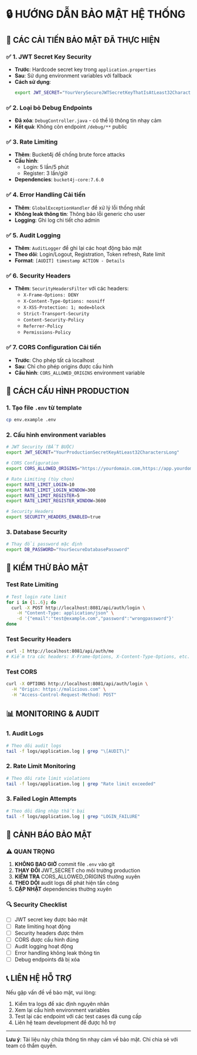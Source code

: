 # 🔒 HƯỚNG DẪN BẢO MẬT HỆ THỐNG

## 🚀 CÁC CẢI TIẾN BẢO MẬT ĐÃ THỰC HIỆN

### ✅ 1. JWT Secret Key Security
- **Trước**: Hardcode secret key trong `application.properties`
- **Sau**: Sử dụng environment variables với fallback
- **Cách sử dụng**: 
  ```bash
  export JWT_SECRET="YourVerySecureJWTSecretKeyThatIsAtLeast32CharactersLong"
  ```

### ✅ 2. Loại bỏ Debug Endpoints
- **Đã xóa**: `DebugController.java` - có thể lộ thông tin nhạy cảm
- **Kết quả**: Không còn endpoint `/debug/**` public

### ✅ 3. Rate Limiting
- **Thêm**: Bucket4j để chống brute force attacks
- **Cấu hình**:
  - Login: 5 lần/5 phút
  - Register: 3 lần/giờ
- **Dependencies**: `bucket4j-core:7.6.0`

### ✅ 4. Error Handling Cải tiến
- **Thêm**: `GlobalExceptionHandler` để xử lý lỗi thống nhất
- **Không leak thông tin**: Thông báo lỗi generic cho user
- **Logging**: Ghi log chi tiết cho admin

### ✅ 5. Audit Logging
- **Thêm**: `AuditLogger` để ghi lại các hoạt động bảo mật
- **Theo dõi**: Login/Logout, Registration, Token refresh, Rate limit
- **Format**: `[AUDIT] timestamp ACTION - Details`

### ✅ 6. Security Headers
- **Thêm**: `SecurityHeadersFilter` với các headers:
  - `X-Frame-Options: DENY`
  - `X-Content-Type-Options: nosniff`
  - `X-XSS-Protection: 1; mode=block`
  - `Strict-Transport-Security`
  - `Content-Security-Policy`
  - `Referrer-Policy`
  - `Permissions-Policy`

### ✅ 7. CORS Configuration Cải tiến
- **Trước**: Cho phép tất cả localhost
- **Sau**: Chỉ cho phép origins được cấu hình
- **Cấu hình**: `CORS_ALLOWED_ORIGINS` environment variable

## 🔧 CÁCH CẤU HÌNH PRODUCTION

### 1. Tạo file `.env` từ template
```bash
cp env.example .env
```

### 2. Cấu hình environment variables
```bash
# JWT Security (BẮT BUỘC)
export JWT_SECRET="YourProductionSecretKeyAtLeast32CharactersLong"

# CORS Configuration
export CORS_ALLOWED_ORIGINS="https://yourdomain.com,https://app.yourdomain.com"

# Rate Limiting (tùy chọn)
export RATE_LIMIT_LOGIN=10
export RATE_LIMIT_LOGIN_WINDOW=300
export RATE_LIMIT_REGISTER=5
export RATE_LIMIT_REGISTER_WINDOW=3600

# Security Headers
export SECURITY_HEADERS_ENABLED=true
```

### 3. Database Security
```bash
# Thay đổi password mặc định
export DB_PASSWORD="YourSecureDatabasePassword"
```

## 🧪 KIỂM THỬ BẢO MẬT

### Test Rate Limiting
```bash
# Test login rate limit
for i in {1..6}; do
  curl -X POST http://localhost:8081/api/auth/login \
    -H "Content-Type: application/json" \
    -d '{"email":"test@example.com","password":"wrongpassword"}'
done
```

### Test Security Headers
```bash
curl -I http://localhost:8081/api/auth/me
# Kiểm tra các headers: X-Frame-Options, X-Content-Type-Options, etc.
```

### Test CORS
```bash
curl -X OPTIONS http://localhost:8081/api/auth/login \
  -H "Origin: https://malicious.com" \
  -H "Access-Control-Request-Method: POST"
```

## 📊 MONITORING & AUDIT

### 1. Audit Logs
```bash
# Theo dõi audit logs
tail -f logs/application.log | grep "\[AUDIT\]"
```

### 2. Rate Limit Monitoring
```bash
# Theo dõi rate limit violations
tail -f logs/application.log | grep "Rate limit exceeded"
```

### 3. Failed Login Attempts
```bash
# Theo dõi đăng nhập thất bại
tail -f logs/application.log | grep "LOGIN_FAILURE"
```

## 🚨 CẢNH BÁO BẢO MẬT

### ⚠️ QUAN TRỌNG
1. **KHÔNG BAO GIỜ** commit file `.env` vào git
2. **THAY ĐỔI** JWT_SECRET cho môi trường production
3. **KIỂM TRA** CORS_ALLOWED_ORIGINS thường xuyên
4. **THEO DÕI** audit logs để phát hiện tấn công
5. **CẬP NHẬT** dependencies thường xuyên

### 🔍 Security Checklist
- [ ] JWT secret key được bảo mật
- [ ] Rate limiting hoạt động
- [ ] Security headers được thêm
- [ ] CORS được cấu hình đúng
- [ ] Audit logging hoạt động
- [ ] Error handling không leak thông tin
- [ ] Debug endpoints đã bị xóa

## 📞 LIÊN HỆ HỖ TRỢ

Nếu gặp vấn đề về bảo mật, vui lòng:
1. Kiểm tra logs để xác định nguyên nhân
2. Xem lại cấu hình environment variables
3. Test lại các endpoint với các test cases đã cung cấp
4. Liên hệ team development để được hỗ trợ

---
**Lưu ý**: Tài liệu này chứa thông tin nhạy cảm về bảo mật. Chỉ chia sẻ với team có thẩm quyền.













